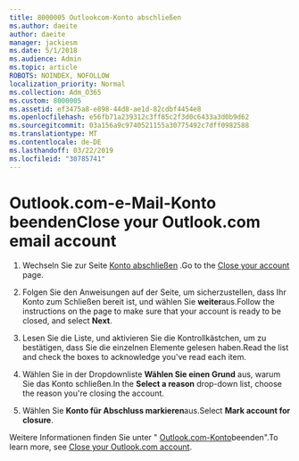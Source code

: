 ```yaml
---
title: 8000005 Outlookcom-Konto abschließen
ms.author: daeite
author: daeite
manager: jackiesm
ms.date: 5/1/2018
ms.audience: Admin
ms.topic: article
ROBOTS: NOINDEX, NOFOLLOW
localization_priority: Normal
ms.collection: Adm_O365
ms.custom: 8000005
ms.assetid: ef3475a8-e898-44d8-ae1d-82cdbf4454e8
ms.openlocfilehash: e56fb71a239312c3ff85c2f3d0c6433a3d0b9d62
ms.sourcegitcommit: 03a156a9c9740521155a30775492c7dff0982588
ms.translationtype: MT
ms.contentlocale: de-DE
ms.lasthandoff: 03/22/2019
ms.locfileid: "30785741"
---
```

# <a name="close-your-outlookcom-email-account"></a><span data-ttu-id="3df58-102">Outlook.com-e-Mail-Konto beenden</span><span class="sxs-lookup"><span data-stu-id="3df58-102">Close your Outlook.com email account</span></span>

1. <span data-ttu-id="3df58-103">Wechseln Sie zur Seite [Konto abschließen](https://go.microsoft.com/fwlink/p/?linkid=845493) .</span><span class="sxs-lookup"><span data-stu-id="3df58-103">Go to the [Close your account](https://go.microsoft.com/fwlink/p/?linkid=845493) page.</span></span> 
    
2. <span data-ttu-id="3df58-104">Folgen Sie den Anweisungen auf der Seite, um sicherzustellen, dass Ihr Konto zum Schließen bereit ist, und wählen Sie **weiter**aus.</span><span class="sxs-lookup"><span data-stu-id="3df58-104">Follow the instructions on the page to make sure that your account is ready to be closed, and select **Next**.</span></span> 
    
3. <span data-ttu-id="3df58-105">Lesen Sie die Liste, und aktivieren Sie die Kontrollkästchen, um zu bestätigen, dass Sie die einzelnen Elemente gelesen haben.</span><span class="sxs-lookup"><span data-stu-id="3df58-105">Read the list and check the boxes to acknowledge you've read each item.</span></span>
    
4. <span data-ttu-id="3df58-106">Wählen Sie in der Dropdownliste **Wählen Sie einen Grund** aus, warum Sie das Konto schließen.</span><span class="sxs-lookup"><span data-stu-id="3df58-106">In the **Select a reason** drop-down list, choose the reason you're closing the account.</span></span> 
    
5. <span data-ttu-id="3df58-107">Wählen Sie **Konto für Abschluss markieren**aus.</span><span class="sxs-lookup"><span data-stu-id="3df58-107">Select **Mark account for closure**.</span></span> 
    
<span data-ttu-id="3df58-108">Weitere Informationen finden Sie unter " [Outlook.com-Konto](https://go.microsoft.com/fwlink/p/?linkid=873106)[](https://support.office.com/article/564b801e-2a47-4cb2-afa8-12ead3185038.aspx)beenden".</span><span class="sxs-lookup"><span data-stu-id="3df58-108">To learn more, see [Close your Outlook.com account](https://go.microsoft.com/fwlink/p/?linkid=873106)[](https://support.office.com/article/564b801e-2a47-4cb2-afa8-12ead3185038.aspx).</span></span>
  

